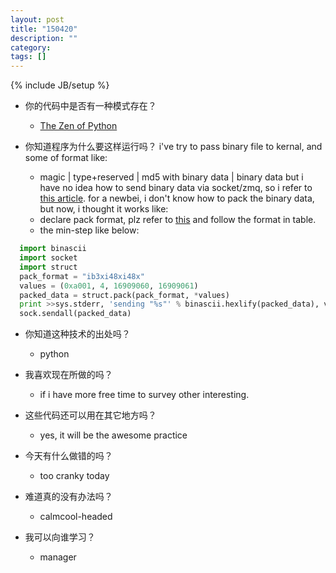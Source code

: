 ```yaml
---
layout: post
title: "150420"
description: ""
category: 
tags: []
---
```

{% include JB/setup %}


* 你的代码中是否有一种模式存在？
  * [The Zen of Python](https://www.python.org/dev/peps/pep-0020/)

* 你知道程序为什么要这样运行吗？
  i've try to pass binary file to kernal, and some of format like:
    * magic | type+reserved | md5 with binary data | binary data
  but i have no idea how to send binary data via socket/zmq, so i refer to 
  [this article](http://pymotw.com/2/socket/binary.html). for a newbei,
  i don't know how to pack the binary data, but now, i thought it works like:
    * declare pack format, plz refer to [this](http://paulhsu.blogspot.tw/2010/10/python-struct.html) and follow the format in table.
    * the min-step like below:
~~~python
  import binascii
  import socket
  import struct
  pack_format = "ib3xi48xi48x"
  values = (0xa001, 4, 16909060, 16909061)
  packed_data = struct.pack(pack_format, *values)
  print >>sys.stderr, 'sending "%s"' % binascii.hexlify(packed_data), values
  sock.sendall(packed_data)
~~~


* 你知道这种技术的出处吗？
  * python

* 我喜欢现在所做的吗？
  * if i have more free time to survey other interesting.

* 这些代码还可以用在其它地方吗？
  * yes, it will be the awesome practice

* 今天有什么做错的吗？
  * too cranky today

* 难道真的没有办法吗？
  * calmcool-headed 

* 我可以向谁学习？
  * manager

